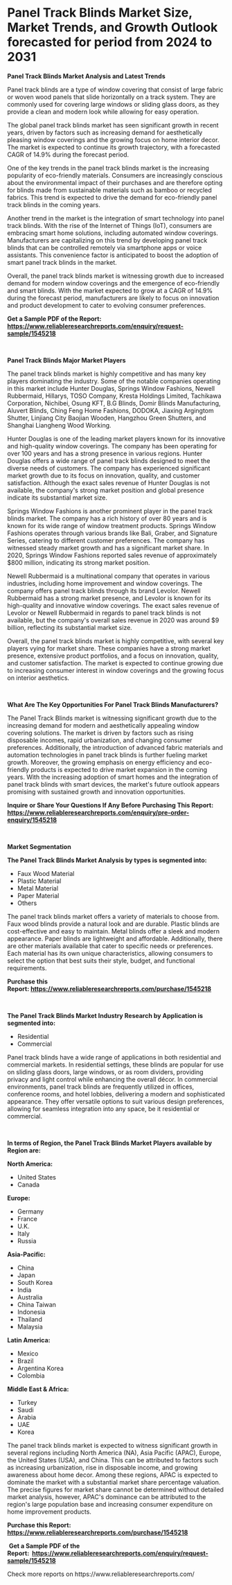 <p><h1>Panel Track Blinds Market Size, Market Trends, and Growth Outlook forecasted for period from 2024 to 2031</h1></p><p><strong>Panel Track Blinds Market Analysis and Latest Trends</strong></p>
<p><p>Panel track blinds are a type of window covering that consist of large fabric or woven wood panels that slide horizontally on a track system. They are commonly used for covering large windows or sliding glass doors, as they provide a clean and modern look while allowing for easy operation.</p><p>The global panel track blinds market has seen significant growth in recent years, driven by factors such as increasing demand for aesthetically pleasing window coverings and the growing focus on home interior decor. The market is expected to continue its growth trajectory, with a forecasted CAGR of 14.9% during the forecast period.</p><p>One of the key trends in the panel track blinds market is the increasing popularity of eco-friendly materials. Consumers are increasingly conscious about the environmental impact of their purchases and are therefore opting for blinds made from sustainable materials such as bamboo or recycled fabrics. This trend is expected to drive the demand for eco-friendly panel track blinds in the coming years.</p><p>Another trend in the market is the integration of smart technology into panel track blinds. With the rise of the Internet of Things (IoT), consumers are embracing smart home solutions, including automated window coverings. Manufacturers are capitalizing on this trend by developing panel track blinds that can be controlled remotely via smartphone apps or voice assistants. This convenience factor is anticipated to boost the adoption of smart panel track blinds in the market.</p><p>Overall, the panel track blinds market is witnessing growth due to increased demand for modern window coverings and the emergence of eco-friendly and smart blinds. With the market expected to grow at a CAGR of 14.9% during the forecast period, manufacturers are likely to focus on innovation and product development to cater to evolving consumer preferences.</p></p>
<p><strong>Get a Sample PDF of the Report:&nbsp; <a href="https://www.reliableresearchreports.com/enquiry/request-sample/1545218">https://www.reliableresearchreports.com/enquiry/request-sample/1545218</a></strong></p>
<p>&nbsp;</p>
<p><strong>Panel Track Blinds Major Market Players</strong></p>
<p><p>The panel track blinds market is highly competitive and has many key players dominating the industry. Some of the notable companies operating in this market include Hunter Douglas, Springs Window Fashions, Newell Rubbermaid, Hillarys, TOSO Company, Kresta Holdings Limited, Tachikawa Corporation, Nichibei, Osung KFT, B.G Blinds, Domir Blinds Manufacturing, Aluvert Blinds, Ching Feng Home Fashions, DODOKA, Jiaxing Argingtom Shutter, Linjiang City Baojian Wooden, Hangzhou Green Shutters, and Shanghai Liangheng Wood Working.</p><p>Hunter Douglas is one of the leading market players known for its innovative and high-quality window coverings. The company has been operating for over 100 years and has a strong presence in various regions. Hunter Douglas offers a wide range of panel track blinds designed to meet the diverse needs of customers. The company has experienced significant market growth due to its focus on innovation, quality, and customer satisfaction. Although the exact sales revenue of Hunter Douglas is not available, the company's strong market position and global presence indicate its substantial market size.</p><p>Springs Window Fashions is another prominent player in the panel track blinds market. The company has a rich history of over 80 years and is known for its wide range of window treatment products. Springs Window Fashions operates through various brands like Bali, Graber, and Signature Series, catering to different customer preferences. The company has witnessed steady market growth and has a significant market share. In 2020, Springs Window Fashions reported sales revenue of approximately $800 million, indicating its strong market position.</p><p>Newell Rubbermaid is a multinational company that operates in various industries, including home improvement and window coverings. The company offers panel track blinds through its brand Levolor. Newell Rubbermaid has a strong market presence, and Levolor is known for its high-quality and innovative window coverings. The exact sales revenue of Levolor or Newell Rubbermaid in regards to panel track blinds is not available, but the company's overall sales revenue in 2020 was around $9 billion, reflecting its substantial market size.</p><p>Overall, the panel track blinds market is highly competitive, with several key players vying for market share. These companies have a strong market presence, extensive product portfolios, and a focus on innovation, quality, and customer satisfaction. The market is expected to continue growing due to increasing consumer interest in window coverings and the growing focus on interior aesthetics.</p></p>
<p>&nbsp;</p>
<p><strong>What Are The Key Opportunities For Panel Track Blinds Manufacturers?</strong></p>
<p><p>The Panel Track Blinds market is witnessing significant growth due to the increasing demand for modern and aesthetically appealing window covering solutions. The market is driven by factors such as rising disposable incomes, rapid urbanization, and changing consumer preferences. Additionally, the introduction of advanced fabric materials and automation technologies in panel track blinds is further fueling market growth. Moreover, the growing emphasis on energy efficiency and eco-friendly products is expected to drive market expansion in the coming years. With the increasing adoption of smart homes and the integration of panel track blinds with smart devices, the market's future outlook appears promising with sustained growth and innovation opportunities.</p></p>
<p><strong>Inquire or Share Your Questions If Any Before Purchasing This Report: <a href="https://www.reliableresearchreports.com/enquiry/pre-order-enquiry/1545218">https://www.reliableresearchreports.com/enquiry/pre-order-enquiry/1545218</a></strong></p>
<p>&nbsp;</p>
<p><strong>Market Segmentation</strong></p>
<p><strong>The Panel Track Blinds Market Analysis by types is segmented into:</strong></p>
<p><ul><li>Faux Wood Material</li><li>Plastic Material</li><li>Metal Material</li><li>Paper Material</li><li>Others</li></ul></p>
<p><p>The panel track blinds market offers a variety of materials to choose from. Faux wood blinds provide a natural look and are durable. Plastic blinds are cost-effective and easy to maintain. Metal blinds offer a sleek and modern appearance. Paper blinds are lightweight and affordable. Additionally, there are other materials available that cater to specific needs or preferences. Each material has its own unique characteristics, allowing consumers to select the option that best suits their style, budget, and functional requirements.</p></p>
<p><strong>Purchase this Report:&nbsp;<a href="https://www.reliableresearchreports.com/purchase/1545218">https://www.reliableresearchreports.com/purchase/1545218</a></strong></p>
<p>&nbsp;</p>
<p><strong>The Panel Track Blinds Market Industry Research by Application is segmented into:</strong></p>
<p><ul><li>Residential</li><li>Commercial</li></ul></p>
<p><p>Panel track blinds have a wide range of applications in both residential and commercial markets. In residential settings, these blinds are popular for use on sliding glass doors, large windows, or as room dividers, providing privacy and light control while enhancing the overall décor. In commercial environments, panel track blinds are frequently utilized in offices, conference rooms, and hotel lobbies, delivering a modern and sophisticated appearance. They offer versatile options to suit various design preferences, allowing for seamless integration into any space, be it residential or commercial.</p></p>
<p>&nbsp;</p>
<p><strong>In terms of Region, the Panel Track Blinds Market Players available by Region are:</strong></p>
<p>
    <p> <strong> North America: </strong>
        <ul>
            <li>United States</li>
            <li>Canada</li>
        </ul>
        </p> 
    <p> <strong> Europe: </strong>
        <ul>
            <li>Germany</li>
            <li>France</li>
            <li>U.K.</li>
            <li>Italy</li>
            <li>Russia</li>
        </ul>
        </p> 
    <p> <strong> Asia-Pacific: </strong>
        <ul>
            <li>China</li>
            <li>Japan</li>
            <li>South Korea</li>
            <li>India</li>
            <li>Australia</li>
            <li>China Taiwan</li>
            <li>Indonesia</li>
            <li>Thailand</li>
            <li>Malaysia</li>
        </ul>
        </p> 
    <p> <strong> Latin America: </strong>
        <ul>
            <li>Mexico</li>
            <li>Brazil</li>
            <li>Argentina Korea</li>
            <li>Colombia</li>
        </ul>
        </p> 
    <p> <strong> Middle East & Africa: </strong>
        <ul>
            <li>Turkey</li>
            <li>Saudi</li>
            <li>Arabia</li>
            <li>UAE</li>
            <li>Korea</li>
        </ul>
    </p>
    </p>
<p><p>The panel track blinds market is expected to witness significant growth in several regions including North America (NA), Asia Pacific (APAC), Europe, the United States (USA), and China. This can be attributed to factors such as increasing urbanization, rise in disposable income, and growing awareness about home decor. Among these regions, APAC is expected to dominate the market with a substantial market share percentage valuation. The precise figures for market share cannot be determined without detailed market analysis, however, APAC's dominance can be attributed to the region's large population base and increasing consumer expenditure on home improvement products.</p></p>
<p><strong>Purchase this Report: <a href="https://www.reliableresearchreports.com/purchase/1545218">https://www.reliableresearchreports.com/purchase/1545218</a></strong></p>
<p>&nbsp;<strong>Get a Sample PDF of the Report:&nbsp;&nbsp;<a href="https://www.reliableresearchreports.com/enquiry/request-sample/1545218">https://www.reliableresearchreports.com/enquiry/request-sample/1545218</a></strong></p>
<p><strong></strong></p>
<p>Check more reports on https://www.reliableresearchreports.com/</p>
